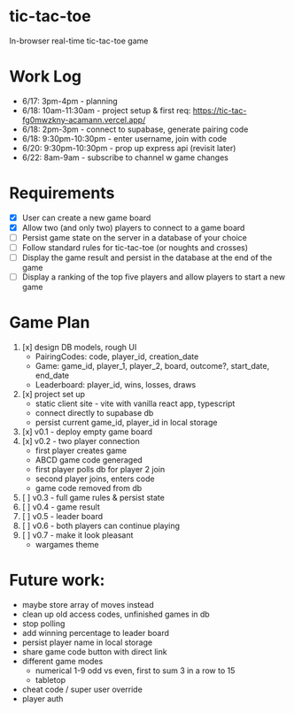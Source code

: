 # tic-tac-toe
In-browser real-time tic-tac-toe game

# Work Log
 - 6/17: 3pm-4pm - planning
 - 6/18: 10am-11:30am - project setup & first req: https://tic-tac-fg0mwzkny-acamann.vercel.app/
 - 6/18: 2pm-3pm - connect to supabase, generate pairing code
 - 6/18: 9:30pm-10:30pm - enter username, join with code
 - 6/20: 9:30pm-10:30pm - prop up express api (revisit later)
 - 6/22: 8am-9am - subscribe to channel w game changes

# Requirements
 - [x] User can create a new game board
 - [x] Allow two (and only two) players to connect to a game board
 - [ ] Persist game state on the server in a database of your choice
 - [ ] Follow standard rules for tic-tac-toe (or noughts and crosses)
 - [ ] Display the game result and persist in the database at the end of the game
 - [ ] Display a ranking of the top five players and allow players to start a new game

# Game Plan
 1. [x] design DB models, rough UI
    - PairingCodes: code, player_id, creation_date
    - Game: game_id, player_1, player_2, board, outcome?, start_date, end_date
    - Leaderboard: player_id, wins, losses, draws
 2. [x] project set up 
    - static client site - vite with vanilla react app, typescript
    - connect directly to supabase db
    - persist current game_id, player_id in local storage
 3. [x] v0.1 - deploy empty game board
 4. [x] v0.2 - two player connection
    - first player creates game
    - ABCD game code generaged
    - first player polls db for player 2 join
    - second player joins, enters code
    - game code removed from db
 5. [ ] v0.3 - full game rules & persist state
 6. [ ] v0.4 - game result
 7. [ ] v0.5 - leader board
 8. [ ] v0.6 - both players can continue playing
 8. [ ] v0.7 - make it look pleasant
    - wargames theme

# Future work:
 - maybe store array of moves instead
 - clean up old access codes, unfinished games in db
 - stop polling
 - add winning percentage to leader board
 - persist player name in local storage
 - share game code button with direct link
 - different game modes 
   - numerical 1-9 odd vs even, first to sum 3 in a row to 15
   - tabletop
 - cheat code / super user override
 - player auth

